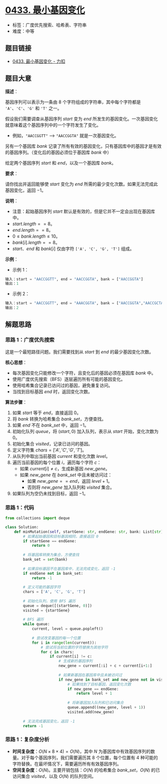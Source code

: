 # [0433. 最小基因变化](https://leetcode.cn/problems/minimum-genetic-mutation/)

- 标签：广度优先搜索、哈希表、字符串
- 难度：中等

## 题目链接

- [0433. 最小基因变化 - 力扣](https://leetcode.cn/problems/minimum-genetic-mutation/)

## 题目大意

**描述**：

基因序列可以表示为一条由 $8$ 个字符组成的字符串，其中每个字符都是 `'A'`、`'C'`、`'G'` 和 `'T'` 之一。

假设我们需要调查从基因序列 $start$ 变为 $end$ 所发生的基因变化。一次基因变化就意味着这个基因序列中的一个字符发生了变化。

- 例如，`"AACCGGTT"` --> `"AACCGGTA"` 就是一次基因变化。

另有一个基因库 $bank$ 记录了所有有效的基因变化，只有基因库中的基因才是有效的基因序列。（变化后的基因必须位于基因库 $bank$ 中）

给定两个基因序列 $start$ 和 $end$，以及一个基因库 $bank$。

**要求**：

请你找出并返回能够使 $start$ 变化为 $end$ 所需的最少变化次数。如果无法完成此基因变化，返回 $-1$。

**说明**：

- 注意：起始基因序列 $start$ 默认是有效的，但是它并不一定会出现在基因库中。
- $start.length == 8$。
- $end.length == 8$。
- $0 \le bank.length \le 10$。
- $bank[i].length == 8$。
- $start$、$end$ 和 $bank[i]$ 仅由字符 `['A', 'C', 'G', 'T']` 组成。

**示例**：

- 示例 1：

```python
输入：start = "AACCGGTT", end = "AACCGGTA", bank = ["AACCGGTA"]
输出：1
```

- 示例 2：

```python
输入：start = "AACCGGTT", end = "AAACGGTA", bank = ["AACCGGTA","AACCGCTA","AAACGGTA"]
输出：2
```

## 解题思路

### 思路 1：广度优先搜索

这是一个最短路径问题。我们需要找到从 $start$ 到 $end$ 的最少基因变化次数。

**核心思想**：
- 每次基因变化只能修改一个字符，且变化后的基因必须在基因库 $bank$ 中。
- 使用广度优先搜索（BFS）逐层遍历所有可能的基因变化。
- 使用哈希集合记录已访问过的基因，避免重复访问。
- 当找到目标基因 $end$ 时，返回变化次数。

**算法步骤**：

1. 如果 $start$ 等于 $end$，直接返回 $0$。
2. 将 $bank$ 转换为哈希集合 $bank\_set$，方便查找。
3. 如果 $end$ 不在 $bank\_set$ 中，返回 $-1$。
4. 初始化队列 $queue$，将 $(start, 0)$ 加入队列，表示从 $start$ 开始，变化次数为 $0$。
5. 初始化集合 $visited$，记录已访问的基因。
6. 定义字符集 $chars = ['A', 'C', 'G', 'T']$。
7. 从队列中取出当前基因 $current$ 和变化次数 $level$。
8. 遍历当前基因的每个位置 $i$，遍历每个字符 $c$：
   - 如果 $current[i] \neq c$，生成新基因 $new\_gene$。
   - 如果 $new\_gene$ 在 $bank\_set$ 中且未被访问过：
     - 如果 $new\_gene == end$，返回 $level + 1$。
     - 否则将 $new\_gene$ 加入队列和 $visited$ 集合。
9. 如果队列为空仍未找到目标，返回 $-1$。

### 思路 1：代码

```python
from collections import deque

class Solution:
    def minMutation(self, startGene: str, endGene: str, bank: List[str]) -> int:
        # 如果起始基因和目标基因相同，直接返回 0
        if startGene == endGene:
            return 0
        
        # 将基因库转换为集合，方便查找
        bank_set = set(bank)
        
        # 如果目标基因不在基因库中，无法完成变化，返回 -1
        if endGene not in bank_set:
            return -1
        
        # 定义可能的基因字符
        chars = ['A', 'C', 'G', 'T']
        
        # 初始化队列，使用 BFS 遍历
        queue = deque([(startGene, 0)])
        visited = {startGene}
        
        # BFS 遍历
        while queue:
            current, level = queue.popleft()
            
            # 尝试改变基因的每一个位置
            for i in range(len(current)):
                # 尝试将当前位置的字符替换为其他字符
                for c in chars:
                    if current[i] != c:
                        # 生成新的基因序列
                        new_gene = current[:i] + c + current[i+1:]
                        
                        # 如果新基因在基因库中且未被访问过
                        if new_gene in bank_set and new_gene not in visited:
                            # 如果找到了目标基因，返回变化次数
                            if new_gene == endGene:
                                return level + 1
                            
                            # 将新基因加入队列和已访问集合
                            queue.append((new_gene, level + 1))
                            visited.add(new_gene)
        
        # 无法完成基因变化，返回 -1
        return -1
```

### 思路 1：复杂度分析

- **时间复杂度**：$O(N \times 8 \times 4) = O(N)$，其中 $N$ 为基因库中有效基因序列的数量。对于每个基因序列，我们需要遍历其 $8$ 个位置，每个位置有 $4$ 种可能的字符替换。在最坏情况下，需要遍历所有有效基因序列。
- **空间复杂度**：$O(N)$。主要开销包括：$O(N)$ 的哈希集合 $bank\_set$，$O(N)$ 的已访问集合 $visited$，以及 $O(N)$ 的队列空间。
